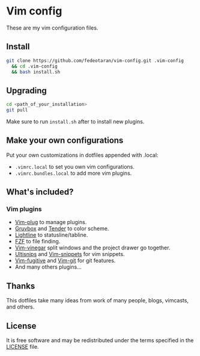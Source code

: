 Vim config
========
These are my vim configuration files.

## Install
```bash
git clone https://github.com/fedeotaran/vim-config.git .vim-config
  && cd .vim-config
  && bash install.sh
```

## Upgrading
```bash
cd <path_of_your_installation>
git pull
```
Make sure to run `install.sh` after to install new plugins.

## Make your own configurations
Put your own customizations in dotfiles appended with .local:
* `.vimrc.local` to set you own vim configurations.
* `.vimrc.bundles.local` to add more vim plugins.

## What's included?
### Vim plugins
* [Vim-plug](https://github.com/junegunn/vim-plug) to manage plugins.
* [Gruvbox](https://github.com/morhetz/gruvbox) and [Tender](https://github.com/jacoborus/tender) to color scheme.
* [Lightline](https://github.com/itchyny/lightline.vim) to statusline/tabline.
* [FZF](https://github.com/junegunn/fzf) to file finding.
* [Vim-vinegar](https://github.com/tpope/vim-vinegar) split windows and the project drawer go together.
* [Ultisnips](https://github.com/sirver/ultisnips) and [Vim-snippets](https://github.com/honza/vim-snippets) for vim snippets.
* [Vim-fugitive](https://github.com/tpope/vim-fugitive) and [Vim-git](https://github.com/tpope/vim-git) for git features.
* And many others plugins...

## Thanks
This dotfiles take many ideas from work of many people, blogs, vimcasts, and others.

## License
It is free software and may be redistributed under the terms specified in the [LICENSE](https://github.com/fedeotaran/dotfiles/blob/master/LICENSE) file.
